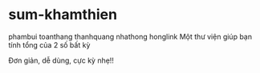 # sum-khamthien
phambui
toanthang
thanhquang
nhathong
honglink
Một thư viện giúp bạn tính tổng của 2 số bất kỳ

Đơn giản, dễ dùng, cực kỳ nhẹ!!
